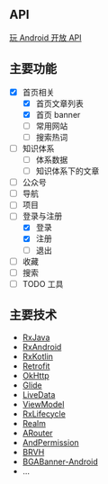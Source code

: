 ## API

[玩 Android 开放 API](https://www.wanandroid.com/blog/show/2)

## 主要功能

- [x] 首页相关
  - [x] 首页文章列表
  - [x] 首页 banner
  - [ ] 常用网站
  - [ ] 搜索热词
- [ ] 知识体系
  - [ ] 体系数据
  - [ ] 知识体系下的文章
- [ ] 公众号
- [ ] 导航
- [ ] 项目
- [ ] 登录与注册
  - [x] 登录
  - [x] 注册
  - [ ] 退出
- [ ] 收藏
- [ ] 搜索
- [ ] TODO 工具

## 主要技术

- [RxJava](https://github.com/ReactiveX/RxJava)
- [RxAndroid](https://github.com/ReactiveX/RxAndroid)
- [RxKotlin](https://github.com/ReactiveX/RxKotlin)
- [Retrofit](https://github.com/square/retrofit)
- [OkHttp](https://github.com/square/okhttp)
- [Glide](https://github.com/bumptech/glide)
- [LiveData](https://developer.android.com/topic/libraries/architecture/livedata)
- [ViewModel](https://developer.android.com/topic/libraries/architecture/viewmodel)
- [RxLifecycle](https://github.com/trello/RxLifecycle)
- [Realm](https://github.com/realm)
- [ARouter](https://github.com/alibaba/ARouter)
- [AndPermission](https://github.com/yanzhenjie/AndPermission)
- [BRVH](https://github.com/CymChad/BaseRecyclerViewAdapterHelper)
- [BGABanner-Android](https://github.com/bingoogolapple/BGABanner-Android)
- ...